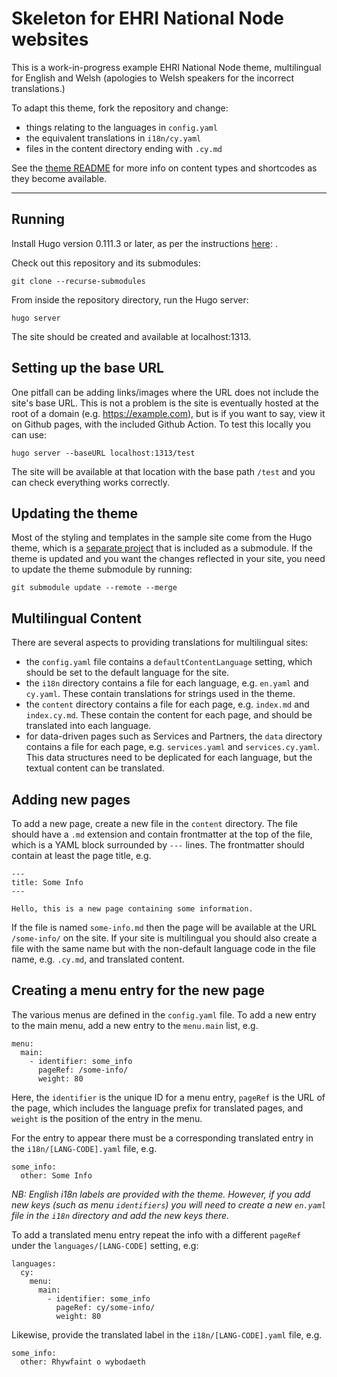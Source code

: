 Skeleton for EHRI National Node websites
========================================

This is a work-in-progress example EHRI National Node theme, multilingual for English and Welsh
(apologies to Welsh speakers for the incorrect translations.)

To adapt this theme, fork the repository and change:

- things relating to the languages in `config.yaml`
- the equivalent translations in `i18n/cy.yaml`
- files in the content directory ending with `.cy.md`

See the [theme README](https://github.com/EHRI/ehri-nn-hugo-theme) for more info on content types and shortcodes
as they become available.

---

## Running

Install Hugo version 0.111.3 or later, as per the instructions [here](https://gohugo.io/installation/): .

Check out this repository and its submodules:

    git clone --recurse-submodules

From inside the repository directory, run the Hugo server:

    hugo server

The site should be created and available at localhost:1313.

## Setting up the base URL

One pitfall can be adding links/images where the URL does not include the site's base URL. This 
is not a problem is the site is eventually hosted at the root of a domain (e.g. https://example.com), but is if you want to
say, view it on Github pages, with the included Github Action. To test this locally you can use:

    hugo server --baseURL localhost:1313/test

The site will be available at that location with the base path `/test` and you can check everything works correctly.

## Updating the theme

Most of the styling and templates in the sample site come from the Hugo theme, which is a [separate project](https://github.com/EHRI/ehri-nn-hugo-theme)
that is included as a submodule. If the theme is updated and you want the changes reflected in your site, you need to update the theme submodule by running:

    git submodule update --remote --merge

## Multilingual Content

There are several aspects to providing translations for multilingual sites:

* the `config.yaml` file contains a `defaultContentLanguage` setting, which should be set to the default language for the site.
* the `i18n` directory contains a file for each language, e.g. `en.yaml` and `cy.yaml`. These contain translations for strings used in the theme.
* the `content` directory contains a file for each page, e.g. `index.md` and `index.cy.md`. These contain the content for each page, and should be translated into each language.
* for data-driven pages such as Services and Partners, the `data` directory contains a file for each page, e.g. `services.yaml` and `services.cy.yaml`.
  This data structures need to be deplicated for each language, but the textual content can be translated.

## Adding new pages

To add a new page, create a new file in the `content` directory. The file should have a `.md` extension and contain
frontmatter at the top of the file, which is a YAML block surrounded by `---` lines. The frontmatter should contain
at least the page title, e.g.

    ---
    title: Some Info
    ---

    Hello, this is a new page containing some information.

If the file is named `some-info.md` then the page will be available at the URL `/some-info/` on the site. If your site is multilingual
you should also create a file with the same name but with the non-default language code in the file name, e.g. `.cy.md`, and
translated content.

## Creating a menu entry for the new page

The various menus are defined in the `config.yaml` file. To add a new entry to the main menu, add a new entry to the `menu.main` list, e.g.

    menu:
      main:
        - identifier: some_info
          pageRef: /some-info/
          weight: 80

Here, the `identifier` is the unique ID for a menu entry, `pageRef` is the URL of the page, which includes the language prefix 
for translated pages, and `weight` is the position of the entry in the menu.

For the entry to appear there must be a corresponding translated entry in the `i18n/[LANG-CODE].yaml` file, e.g.

    some_info:
      other: Some Info

_NB: English i18n labels are provided with the theme. However, if you add new keys (such as menu `identifiers`) you
will need to create a new `en.yaml` file in the `i18n` directory and add the new keys there._

To add a translated menu entry repeat the info with a different `pageRef` under the `languages/[LANG-CODE]` setting, e.g:

    languages:
      cy:
        menu:
          main:
            - identifier: some_info
              pageRef: cy/some-info/
              weight: 80

Likewise, provide the translated label in the `i18n/[LANG-CODE].yaml` file, e.g.

    some_info:
      other: Rhywfaint o wybodaeth

